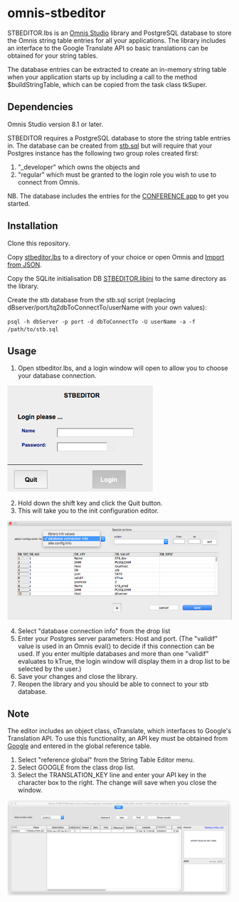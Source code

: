 # omnis-stbeditor

STBEDITOR.lbs is an [Omnis Studio](http://www.omnis.net) library and PostgreSQL database to store the Omnis string table entries for all your applications.  The library includes an interface to the Google Translate API so basic translations can be obtained for your string tables.

The database entries can be extracted to create an in-memory string table when your application starts up by including a call to the method $buildStringTable, which can be copied from the task class tkSuper.



## Dependencies
Omnis Studio version 8.1 or later.

STBEDITOR requires a PostgreSQL database to store the string table entries in.  The database can be created from [stb.sql](db/stb.sql) but will require that your Postgres instance has the following two group roles created first: 

1. "_developer" which owns the objects and 
2. "regular" which must be granted to the login role you wish to use to connect from Omnis.

NB. The database includes the entries for the [CONFERENCE app](https://github.com/PISL/omnis-conference) to get you started.

## Installation
Clone this repository.

Copy [stbeditor.lbs](lib/STBEDITOR.lbs) to a directory of your choice or open Omnis and [Import from JSON](src/STBEDITOR).

Copy the SQLite initialisation DB [STBEDITOR.libini](lib/STBEDITOR.libini) to the same directory as the library.

Create the stb database from the stb.sql script (replacing dBserver/port/tq2dbToConnectTo/userName with your own values):

`psql -h dbServer -p port -d dbToConnectTo -U userName -a -f /path/to/stb.sql`


## Usage

1. Open stbeditor.lbs, and a login window will open to allow you to choose your database connection.

![Instances](images/wSecLogin.png)

2. Hold down the shift key and click the Quit button.
3. This will take you to the init configuration editor.

![Instances](images/wConfig.png)

4. Select "database connection info" from the drop list
5. Enter your Postgres server parameters: Host and port.  (The "validif" value is used in an Omnis eval() to decide if this connection can be used.  If you enter multiple databases and more than one "validif" evaluates to kTrue, the login window will display them in a drop list to be selected by the user.)
6. Save your changes and close the library.
7. Reopen the library and you should be able to connect to your stb database.

## Note
The editor includes an object class, oTranslate, which interfaces to Google's Translation API.  To use this functionality, an API key must be obtained from [Google](https://console.cloud.google.com/freetrial?page=0) and entered in the global reference table.

1. Select "reference global" from the String Table Editor menu.
2. Select GOOGLE from the class drop list.
3. Select the TRANSLATION_KEY line and enter your API key in the character box to the right.  The change will save when you close the window.

![Instances](images/wRefGlobal.png)
